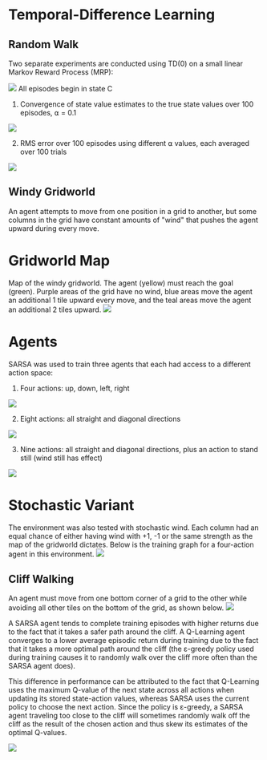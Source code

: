 # Temporal-Difference Learning

## Random Walk
Two separate experiments are conducted using TD(0) on a small linear Markov Reward Process (MRP):

<img src="./random_walk/img/walk-diagram.png">
All episodes begin in state C

1. Convergence of state value estimates to the true state values over 100 episodes, ⍺ = 0.1
<img src="./random_walk/img/state-values.svg">

2. RMS error over 100 episodes using different ⍺ values, each averaged over 100 trials
<img src="./random_walk/img/alphas.svg">


## Windy Gridworld
An agent attempts to move from one position in a grid to another, but some columns in the grid have constant amounts of "wind" that pushes the agent upward during every move.

# Gridworld Map
Map of the windy gridworld. The agent (yellow) must reach the goal (green). Purple areas of the grid have no wind, blue areas move the agent an additional 1 tile upward every move, and the teal areas move the agent an additional 2 tiles upward.
<img src="./windy_gridworld/img/map.svg">

# Agents
SARSA was used to train three agents that each had access to a different action space:

1. Four actions: up, down, left, right
<img src="./windy_gridworld/img/four.svg">

2. Eight actions: all straight and diagonal directions
<img src="./windy_gridworld/img/eight.svg">

3. Nine actions: all straight and diagonal directions, plus an action to stand still (wind still has effect)
<img src="./windy_gridworld/img/nine.svg">


# Stochastic Variant
The environment was also tested with stochastic wind. Each column had an equal chance of either having wind with +1, -1 or the same strength as the map of the gridworld dictates. Below is the training graph for a four-action agent in this environment.
<img src="./windy_gridworld/img/four-stochastic.svg">


## Cliff Walking
An agent must move from one bottom corner of a grid to the other while avoiding all other tiles on the bottom of the grid, as shown below.
<img src="./cliff_walking/img/map.png">

A SARSA agent tends to complete training episodes with higher returns due to the fact that it takes a safer path around the cliff. A Q-Learning agent converges to a lower average episodic return during training due to the fact that it takes a more optimal path around the cliff (the ε-greedy policy used during training causes it to randomly walk over the cliff more often than the SARSA agent does).

This difference in performance can be attributed to the fact that Q-Learning uses the maximum Q-value of the next state across all actions when updating its stored state-action values, whereas SARSA uses the current policy to choose the next action. Since the policy is ε-greedy, a SARSA agent traveling too close to the cliff will sometimes randomly walk off the cliff as the result of the chosen action and thus skew its estimates of the optimal Q-values.

<img src="./cliff_walking/img/returns.svg">

